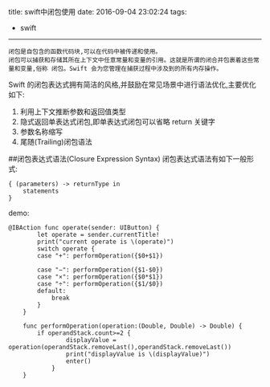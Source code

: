 title: swift中闭包使用
date: 2016-09-04 23:02:24
tags:
- swift
---
    闭包是自包含的函数代码块,可以在代码中被传递和使用。
    闭包可以捕获和存储其所在上下文中任意常量和变量的引用。这就是所谓的闭合并包裹着这些常量和变量,俗称 闭包。Swift 会为您管理在捕获过程中涉及到的所有内存操作。
Swift 的闭包表达式拥有简洁的风格,并鼓励在常见场景中进行语法优化,主要优化如下:
1. 利用上下文推断参数和返回值类型
2. 隐式返回单表达式闭包,即单表达式闭包可以省略 return 关键字
3. 参数名称缩写
4. 尾随(Trailing)闭包语法

##闭包表达式语法(Closure Expression Syntax)
闭包表达式语法有如下一般形式:
```
{ (parameters) -> returnType in
    statements
}
```

demo:
```
@IBAction func operate(sender: UIButton) {
        let operate = sender.currentTitle!
        print("current operate is \(operate)")
        switch operate {
        case "+": performOperation({$0+$1})
            
        case "−": performOperation({$1-$0})
        case "×": performOperation({$0*$1})
        case "÷": performOperation({$1/$0})
        default:
            break
        }
    }
    
    func performOperation(operation:(Double, Double) -> Double) {
        if operandStack.count>=2 {
                displayValue = operation(operandStack.removeLast(),operandStack.removeLast())
                print("displayValue is \(displayValue)")
                enter()
            }
    }
```
